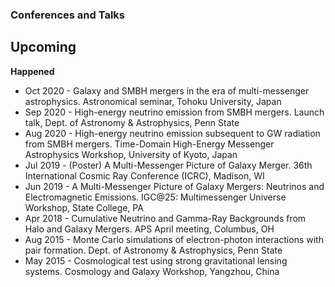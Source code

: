 ### Conferences and Talks
**Upcoming**
-

**Happened**
* Oct 2020 - Galaxy and SMBH mergers in the era of multi-messenger astrophysics.
Astronomical seminar, Tohoku University, Japan 
* Sep 2020 - High-energy neutrino emission from SMBH mergers. Launch talk, Dept. of
Astronomy & Astrophysics, Penn State
* Aug 2020 - High-energy neutrino emission subsequent to GW radiation from SMBH
mergers. Time-Domain High-Energy Messenger Astrophysics Workshop,
University of Kyoto, Japan
* Jul 2019 - (Poster) A Multi-Messenger Picture of Galaxy Merger. 36th International
Cosmic Ray Conference (ICRC), Madison, WI
* Jun 2019 - A Multi-Messenger Picture of Galaxy Mergers: Neutrinos and
Electromagnetic Emissions. IGC@25: Multimessenger Universe Workshop,
State College, PA
* Apr 2018 - Cumulative Neutrino and Gamma-Ray Backgrounds from Halo and
Galaxy Mergers. APS April meeting, Columbus, OH
* Aug 2015 - Monte Carlo simulations of electron-photon interactions with pair
formation. Dept. of Astronomy & Astrophysics, Penn State
* May 2015 - Cosmological test using strong gravitational lensing systems. Cosmology
and Galaxy Workshop, Yangzhou, China
